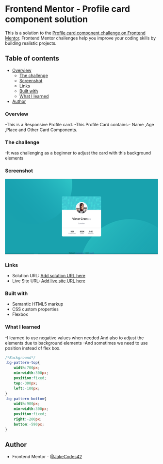 # Frontend Mentor - Profile card component solution

This is a solution to the [Profile card component challenge on Frontend Mentor](https://www.frontendmentor.io/challenges/profile-card-component-cfArpWshJ). Frontend Mentor challenges help you improve your coding skills by building realistic projects. 

## Table of contents

- [Overview](#overview)
  - [The challenge](#the-challenge)
  - [Screenshot](#screenshot)
  - [Links](#links)
  - [Built with](#built-with)
  - [What I learned](#what-i-learned)
- [Author](#author)

### Overview
-This is a Responsive Profile card.
-This Profile Card contains:- Name ,Age ,Place and Other Card Components.

### The challenge
-It was challenging as a beginner to adjust the card with this background elements

### Screenshot

![ScreenShot](./Screenshot.png)

### Links

- Solution URL: [Add solution URL here](https://your-solution-url.com)
- Live Site URL: [Add live site URL here](https://your-live-site-url.com)

### Built with

- Semantic HTML5 markup
- CSS custom properties
- Flexbox

### What I learned

-I learned to use negative values when needed And also to adjust the elements due to background elements
-And sometimes we need to use position instead of flex box.

```css
/*Background*/
.bg-pattern-top{
    width:700px;
    min-width:300px;
    position:fixed;
    top:-300px;
    left:-100px;
}
.bg-pattern-bottom{
    width:900px;
    min-width:300px;
    position:fixed;
    right:-200px;
    bottom:-590px;
}
```

## Author
- Frontend Mentor - [@JakeCodes42](https://www.frontendmentor.io/profile/JakeCodes42)